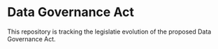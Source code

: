 # Data Governance Act 

This repository is tracking the legislatie evolution of the proposed Data Governance Act. 
